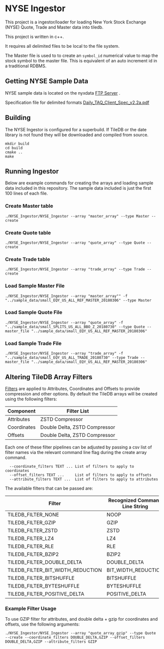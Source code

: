 # NYSE Ingestor

This project is a ingestor/loader for loading New York Stock Exchange (NYSE) Quote, Trade and Master data into tiledb.

This project is written in c++.

It requires all delimited files to be local to the file system. 

The Master file is used to to create an `symbol_id` numerical value to map the
stock symbol to the master file. This is equivalent of an auto increment id
in a traditional RDBMS.


## Getting NYSE Sample Data

NYSE sample data is located on the nyxdata
[FTP Server](ftp://ftp.nyxdata.com/Historical%20Data%20Samples/Daily%20TAQ%20Sample%202018/) .

Specification file for delimited formats [Daily_TAQ_Client_Spec_v2.2a.pdf](http://www.nyxdata.com/doc/247075) 

## Building

The NYSE Ingestor is configured for a superbuild. If TileDB or the date library
is not found they will be downloaded and compiled from source.

```
mkdir build
cd build
cmake ..
make
```

## Running Ingestor

Below are example commands for creating the arrays and loading sample data included in this repository.
The sample data included is just the first 100 lines of each file.


### Create Master table

```
./NYSE_Ingestor/NYSE_Ingestor --array "master_array" --type Master --create
```

### Create Quote table

```
./NYSE_Ingestor/NYSE_Ingestor --array "quote_array" --type Quote --create
```

### Create Trade table

```
./NYSE_Ingestor/NYSE_Ingestor --array "trade_array" --type Trade --create
```

### Load Sample Master File

```
./NYSE_Ingestor/NYSE_Ingestor --array "master_array"" -f "../sample_data/small_EQY_US_ALL_REF_MASTER_20180306" --type Master 
```

### Load Sample Quote File

```
./NYSE_Ingestor/NYSE_Ingestor --array "quote_array" -f "../sample_data/small_SPLITS_US_ALL_BBO_Z_20180730" --type Quote --master_file "../sample_data/small_EQY_US_ALL_REF_MASTER_20180306"
```

### Load Sample Trade File

```
./NYSE_Ingestor/NYSE_Ingestor --array "trade_array" -f "../sample_data/small_EQY_US_ALL_TRADE_20180730" --type Trade --master_file "../sample_data/small_EQY_US_ALL_REF_MASTER_20180306"
```

## Altering TileDB Array Filters

[Filters](https://docs.tiledb.io/en/stable/tutorials/filters.html) are applied
to Attributes, Coordinates and Offsets to provide compression and other
options. By default the TileDB arrays will be created using the following
filters:

| Component | Filter List |
| --------- | ----------- |
| Attributes | ZSTD Compressor |
| Coordinates | Double Delta, ZSTD Compressor |
| Offsets | Double Delta, ZSTD Compressor |

Each one of these filter pipelines can be adjusted by passing a csv list
of filter names via the relevant command line flag during the create array
command.

```
  --coordinate_filters TEXT ... List of filters to apply to coordinates
  --offset_filters TEXT ...     List of filters to apply to offsets
  --attribute_filters TEXT ...  List of filters to apply to attributes
```

The available filters that can be passed are:

| Filter | Recognized Command Line String |
| ------ | ------------------------------ |
| TILEDB_FILTER_NONE | NOOP |
| TILEDB_FILTER_GZIP | GZIP |
| TILEDB_FILTER_ZSTD | ZSTD |
| TILEDB_FILTER_LZ4 | LZ4 |
| TILEDB_FILTER_RLE | RLE |
| TILEDB_FILTER_BZIP2 | BZIP2 |
| TILEDB_FILTER_DOUBLE_DELTA | DOUBLE_DELTA |
| TILEDB_FILTER_BIT_WIDTH_REDUCTION | BIT_WIDTH_REDUCTION |
| TILEDB_FILTER_BITSHUFFLE | BITSHUFFLE |
| TILEDB_FILTER_BYTESHUFFLE | BYTESHUFFLE |
| TILEDB_FILTER_POSITIVE_DELTA | POSITIVE_DELTA |

### Example Filter Usage

To use GZIP filter for attributes, and double delta + gzip for coordinates and
offsets, use the following arguments:

```
./NYSE_Ingestor/NYSE_Ingestor --array "quote_array_gzip" --type Quote --create --coordinate_filters DOUBLE_DELTA,GZIP --offset_filters DOUBLE_DELTA,GZIP --attribute_filters GZIP
```

